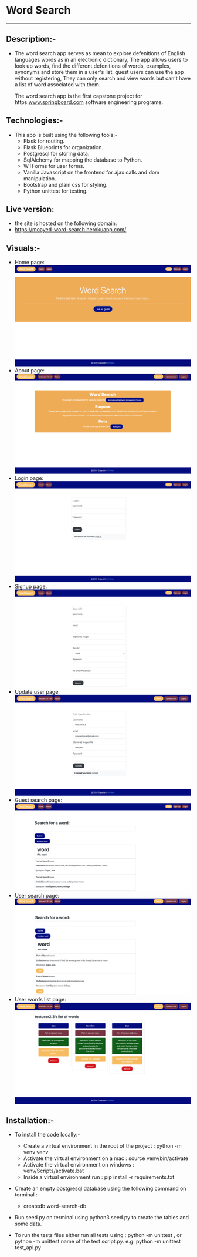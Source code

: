 # Word Search
---------------------
## Description:-
- The word search app serves as mean to explore defenitions of
    English languages words as in an electronic dictionary,
    The app allows users to look up words, find the different defenitions
    of words, examples, synonyms and store them in a user's list.
    guest users can use the app without registering, They can only search and
    view words but can't have a list of word associated with them.

    The word search app is the first capstone project
      for https:www.springboard.com software engineering programe.
## Technologies:-
   - This app is built using the following tools:-
      - Flask for routing.
      - Flask Blueprints for organization.
      - Postgresql for storing data.
      - SqlAlchemy for mapping the database to Python.
      - WTForms for user forms.
      - Vanilla Javascript on the frontend for ajax calls and dom manipulation.
      - Bootstrap and plain css for styling.
      - Python unittest for testing.
## Live version:
- the site is hosted on the following domain:
- https://moayed-word-search.herokuapp.com/



## Visuals:-
 - Home page:
![Alt text](screenshots/homepage.png)
 - About page:
   ![Alt text](screenshots/about.png)
 - Login page:
    ![Alt text](screenshots/login.png)
 - Signup page:
    ![Alt text](screenshots/signup.png)
 - Update user page:
    ![Alt text](screenshots/update-user.png)
 - Guest search page:
    ![Alt text](screenshots/guest-word-search.png)
 - User search page:
    ![Alt text](screenshots/word-search.png)
 - User words list page:
    ![Alt text](screenshots/user-words-list.png)


## Installation:-
- To install the code locally:-
   - Create a virtual environment in the root of the project : python -m venv venv
   - Activate the virtual environment on a mac : source venv/bin/activate
   - Activate the virtual environment on windows :  venv/Scripts/activate.bat
   - Inside a virtual environment run : pip install -r requirements.txt

- Create an empty postgresql database using the following command on terminal :-
   -    createdb word-search-db
- Run seed.py on terminal using python3 seed.py to create the tables and some data.
- To run the tests files either run all tests using : python -m unittest , or python -m unittest name of the test script.py.
e.g. python -m unittest test_api.py

